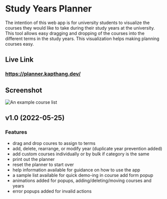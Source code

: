 # Study Years Planner
The intention of this web app is for university students to visualize the courses they would like to take during their study years at the university. This tool allows easy dragging and dropping of the courses into the different terms in the study years. This visualization helps making planning courses easy.

## Live Link
### https://planner.kapthang.dev/

## Screenshot
![An example course list](https://github.com/thangk/Study-Years-Planner/blob/master/example.png)

## v1.0 (2022-05-25)
### Features
- drag and drop coures to assign to terms
- add, delete, rearrange, or modify year (duplicate year prevention added)
- add custom courses individually or by bulk if category is the same
- print out the planner
- reset the planner to start over
- help information available for guidance on how to use the app
- a sample list available for quick demo-ing in course add form popup
- animations added for popups, adding/deleting/moving courses and years
- error popups added for invalid actions

